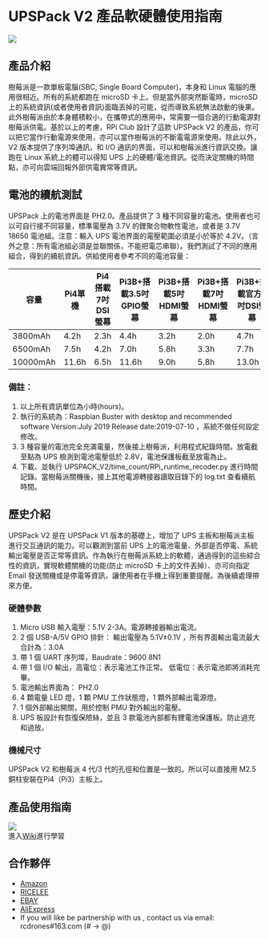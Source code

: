 ﻿# UPSPack V2 產品軟硬體使用指南

![](https://github.com/rcdrones/UPSPACK_V2/wiki/images/ups.JPG)

## 產品介紹
樹莓派是一款單板電腦(SBC, Single Board Computer)，本身和 Linux 電腦的應用很相近。所有的系統都跑在 microSD 卡上。但是當外部突然斷電時，microSD 上的系統資訊(或者使用者資訊)面臨丟掉的可能，從而導致系統無法啟動的後果。此外樹莓派由於本身體積較小，在攜帶式的應用中，常需要一個合適的行動電源對樹莓派供電。基於以上的考慮，RPi Club 設計了這款 UPSPack V2 的產品，你可以把它當作行動電源來使用，亦可以當作樹莓派的不斷電電源來使用。除此以外，V2 版本提供了序列埠通訊，和 I/O 通訊的界面，可以和樹莓派進行資訊交換。讓跑在 Linux 系統上的體可以得知 UPS 上的硬體/電池資訊。從而決定關機的時間點，亦可向雲端回報外部供電異常等資訊。

## 電池的續航測試
UPSPack 上的電池界面是 PH2.0。產品提供了 3 種不同容量的電池。使用者也可以可自行接不同容量，標準電壓為 3.7V 的鋰聚合物軟性電池，或者是 3.7V 18650 電池組。注意：輸入 UPS 電池界面的電壓範圍必須是小於等於 4.2V。（言外之意：所有電池組必須是並聯關係，不能把電芯串聯）。我們測試了不同的應用組合，得到的續航資訊。供給使用者參考不同的電池容量：

|  容量  |   Pi4單機  |  Pi4搭載7吋DSI螢幕  |  Pi3B+搭載3.5吋GPIO螢幕  |  Pi3B+搭載5吋HDMI螢幕  |  Pi3B+搭載7吋HDMI螢幕  |  Pi3B+搭載官方7吋DSI螢幕  |
|--------|------------|-----------------------|------------------------|----------------------|----------------------|-------------------------|
|3800mAh |  4.2h     |      2.3h              |   4.4h                |     3.2h             |          2.0h         |        4.7h             |
|6500mAh |   7.5h     |  4.2h                 |   7.0h                 |     5.8h             |          3.3h       |        7.7h              |
|10000mAh |   11.6h      |  6.5h                |   11.6h                 |     9.0h              |          5.8h         |        13.0h             |
### 備註：
1. 以上所有資訊單位為小時(hours)。
2. 執行的系統為：Raspbian Buster with desktop and recommended software Version:July 2019 Release date:2019-07-10 ，系統不做任何設定修改。
3. 3 種容量的電池完全充滿電量，然後接上樹莓派，利用程式紀錄時間。放電截至點為 UPS 檢測到電池電壓低於 2.8V，電池保護板截至放電為止。
4. 下載、並執行 UPSPACK_V2/time_count/RPi_runtime_recoder.py 進行時間記錄。當樹莓派關機後，接上其他電源轉接器讀取目錄下的 log.txt 查看續航時間。


## 歷史介紹
UPSPack V2 是在 UPSPack V1 版本的基礎上，增加了 UPS 主板和樹莓派主板進行交互通訊的能力。可以觀測到當前 UPS 上的電池電量、外部是否停電、系統輸出電壓是否正常等資訊。作為執行在樹莓派系統上的軟體，通過得到的這些綜合性的資訊，實現軟體關機的功能(防止 microSD 卡上的文件丟掉）、亦可向指定 Email 發送關機或是停電等資訊，讓使用者在手機上得到重要提醒。為後續處理帶來方便。

### 硬體參數
1. Micro USB 輸入電壓：5.1V 2-3A。電源轉接器輸出電流。
2. 2 個 USB-A/5V GPIO 排針： 輸出電壓為 5.1V±0.1V ，所有界面輸出電流最大合計為：3.0A
3. 帶 1 個 UART 序列埠，Baudrate：9600 8N1
4. 帶 1 個 I/O 輸出，高電位：表示電池工作正常。 低電位：表示電池即將消耗完畢。
5. 電池輸出界面為： PH2.0
6. 4 顆電量 LED 燈，1 顆 PMU 工作狀態燈，1 顆外部輸出電源燈。
7. 1 個外部輸出開關，用於控制 PMU 對外輸出的電壓。
8. UPS 板設計有恢復保險絲，並且 3 款電池內部都有鋰電池保護板。防止過充和過放。

### 機械尺寸
UPSPack V2 和樹莓派 4 代/3 代的孔徑和位置是一致的。所以可以直接用 M2.5 銅柱安裝在Pi4（Pi3）主板上。

## 產品使用指南
![](https://github.com/rcdrones/UPSPACK_V2/wiki/images/wire.JPG)  
進入[Wiki](https://github.com/rcdrones/upspack_v2/wiki)進行學習


## 合作夥伴
* [Amazon](https://www.amazon.com/MakerFocus-Raspberry-Standard-Expansion-Cellphone/dp/B01LAEX7J0)
* [RICELEE](https://ricelee.com/product/raspberry-pi-ups-lithium-battery-expansion-board)
* [EBAY](https://www.ebay.com/itm/UPS-Raspberry-Pi-Lithium-Battery-Expansion-Board-with-3800mAh-Lithium-Battery-/173685870116?_trksid=p2385738.m4383.l4275.c10)
* [AliExpress](https://www.aliexpress.com/item/UPS-Lithium-Battery-Expansion-Board-with-3800mAh-Lithium-Battery-for-Raspberry-Pi-Durable/32990788550.html)
* If you will like be partnership with us , contact us via email: rcdrones#163.com (# -> @)

